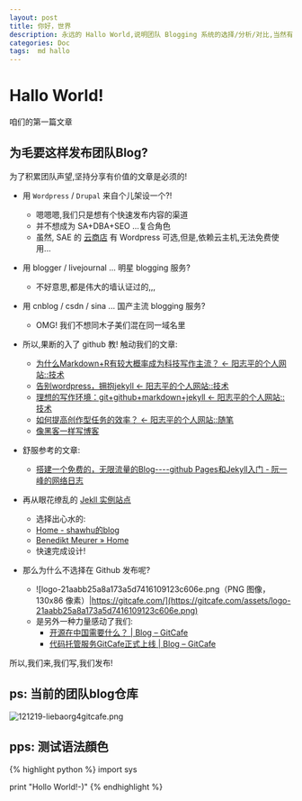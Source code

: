 ```yaml
---
layout: post
title: 你好，世界
description: 永远的 Hallo World,说明团队 Blogging 系统的选择/分析/对比,当然有结论!
categories: Doc
tags:  md hallo
---
```


Hallo World!
==================

咱们的第一篇文章

为毛要这样发布团队Blog?
------------------------------

为了积累团队声望,坚持分享有价值的文章是必须的!

- 用 `Wordpress` / `Drupal` 来自个儿架设一个?! 
    - 嗯嗯嗯,我们只是想有个快速发布内容的渠道
    - 并不想成为 SA+DBA+SEO ...复合角色
    - 虽然, SAE 的 [云商店](http://www.yunshangdian.com/?a=item&id=23) 有 Wordpress 可选,但是,依赖云主机,无法免费使用...
- 用 blogger / livejournal ... 明星 blogging 服务?
    - 不好意思,都是伟大的墙认证过的,,,
- 用 cnblog / csdn / sina ... 国产主流 blogging 服务?
    - OMG! 我们不想同木子美们混在同一域名里
- 所以,果断的入了 github 教! 触动我们的文章:
    - [为什么Markdown+R有较大概率成为科技写作主流？ ← 阳志平的个人网站::技术](http://www.yangzhiping.com/tech/r-markdown-knitr.html)
    - [告别wordpress，拥抱jekyll ← 阳志平的个人网站::技术](http://www.yangzhiping.com/tech/wordpress-to-jekyll.html)
    - [理想的写作环境：git+github+markdown+jekyll ← 阳志平的个人网站::技术](http://www.yangzhiping.com/tech/writing-space.html)
    - [如何提高创作型任务的效率？ ← 阳志平的个人网站::随笔](http://www.yangzhiping.com/psy/flow.html)
    - [像黑客一样写博客](http://kyle.xlau.org/posts/blogging-like-a-hacker.html)
    
- 舒服参考的文章:
    - [搭建一个免费的，无限流量的Blog----github Pages和Jekyll入门 - 阮一峰的网络日志](http://www.ruanyifeng.com/blog/2012/08/blogging_with_jekyll.html)
- 再从眼花缭乱的 [Jekll 实例站点](https://github.com/mojombo/jekyll/wiki/Sites)
    - 选择出心水的:
    - [Home - shawhu的blog](http://shawhu.org/)
    - [Benedikt Meurer » Home](http://benediktmeurer.de/)
    - 快速完成设计!
- 那么为什么不选择在 Github 发布呢?
    - ![logo-21aabb25a8a173a5d7416109123c606e.png（PNG 图像，130x86 像素）|https://gitcafe.com/](https://gitcafe.com/assets/logo-21aabb25a8a173a5d7416109123c606e.png)
    - 是另外一种力量感动了我们:
        - [开源在中国需要什么？ | Blog – GitCafe](http://blog.gitcafe.com/99.html)
        - [代码托管服务GitCafe正式上线 | Blog – GitCafe](http://blog.gitcafe.com/10.html)

所以,我们来,我们写,我们发布!


ps: 当前的团队blog仓库
------------------------------

![121219-liebaorg4gitcafe.png](http://lbtc.qiniudn.com/img/121219-liebaorg4gitcafe.png)


pps: 测试语法顔色
------------------------------

{% highlight python %}
import sys

print "Hollo World!-)"
{% endhighlight %}



